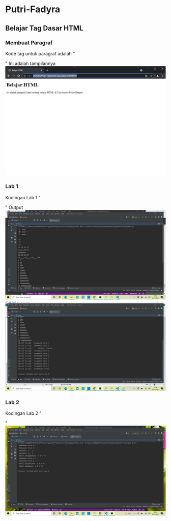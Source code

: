 # Putri-Fadyra
## Belajar Tag Dasar HTML

### Membuat Paragraf 
Kode tag untuk paragraf adalah "<p>"
Ini adalah tampilannya
![Gambar 1](s1.png)

### Lab 1
Kodingan Lab 1 "<p>"
Output
![1](SS/0.png)
![2](SS/1.png)

### Lab 2
Kodingan Lab 2 "<p>"
![3](SS/2.png)
